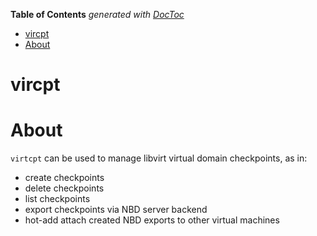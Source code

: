 <!-- START doctoc generated TOC please keep comment here to allow auto update -->
<!-- DON'T EDIT THIS SECTION, INSTEAD RE-RUN doctoc TO UPDATE -->
**Table of Contents**  *generated with [DocToc](https://github.com/thlorenz/doctoc)*

- [vircpt](#vircpt)
- [About](#about)

<!-- END doctoc generated TOC please keep comment here to allow auto update -->

# vircpt

# About

`virtcpt` can be used to manage libvirt virtual domain checkpoints, as in:

 * create checkpoints
 * delete checkpoints
 * list checkpoints
 * export checkpoints via NBD server backend
 * hot-add attach created NBD exports to other virtual machines
